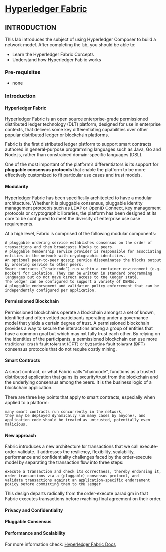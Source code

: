 
# [Hyperledger Fabric](https://www.hyperledger.org/projects/fabric)

## INTRODUCTION
This lab introduces the subject of using Hyperledger Composer to build a network model. After completing the lab, you should be able to:

- Learn the Hyperledger Fabric Concepts
- Understand how Hyperledger Fabric works

### Pre-requisites
- none

### Introduction
#### Hyperledger Fabric
Hyperledger Fabric is an open source enterprise-grade permissioned distributed ledger technology (DLT) platform, designed for use in enterprise contexts, that delivers some key differentiating capabilities over other popular distributed ledger or blockchain platforms.

Fabric is the first distributed ledger platform to support smart contracts authored in general-purpose programming languages such as Java, Go and Node.js, rather than constrained domain-specific languages (DSL). 

One of the most important of the platform’s differentiators is its support for **pluggable consensus protocols** that enable the platform to be more effectively customized to fit particular use cases and trust models. 

#### Modularity
Hyperledger Fabric has been specifically architected to have a modular architecture. Whether it is pluggable consensus, pluggable identity management protocols such as LDAP or OpenID Connect, key management protocols or cryptographic libraries, the platform has been designed at its core to be configured to meet the diversity of enterprise use case requirements.

At a high level, Fabric is comprised of the following modular components:

    A pluggable ordering service establishes consensus on the order of transactions and then broadcasts blocks to peers.
    A pluggable membership service provider is responsible for associating entities in the network with cryptographic identities.
    An optional peer-to-peer gossip service disseminates the blocks output by ordering service to other peers.
    Smart contracts (“chaincode”) run within a container environment (e.g. Docker) for isolation. They can be written in standard programming languages but do not have direct access to the ledger state.
    The ledger can be configured to support a variety of DBMSs.
    A pluggable endorsement and validation policy enforcement that can be independently configured per application.

#### Permissioned Blockchain
Permissioned blockchains operate a blockchain amongst a set of known, identified and often vetted participants operating under a governance model that yields a certain degree of trust. A permissioned blockchain provides a way to secure the interactions among a group of entities that have a common goal but which may not fully trust each other. By relying on the identities of the participants, a permissioned blockchain can use more traditional crash fault tolerant (CFT) or byzantine fault tolerant (BFT) consensus protocols that do not require costly mining.


#### Smart Contracts
A smart contract, or what Fabric calls “chaincode”, functions as a trusted distributed application that gains its security/trust from the blockchain and the underlying consensus among the peers. It is the business logic of a blockchain application.

There are three key points that apply to smart contracts, especially when applied to a platform:

    many smart contracts run concurrently in the network,
    they may be deployed dynamically (in many cases by anyone), and
    application code should be treated as untrusted, potentially even malicious.

#### New approach
Fabric introduces a new architecture for transactions that we call execute-order-validate. It addresses the resiliency, flexibility, scalability, performance and confidentiality challenges faced by the order-execute model by separating the transaction flow into three steps:

    execute a transaction and check its correctness, thereby endorsing it,
    order transactions via a (pluggable) consensus protocol, and
    validate transactions against an application-specific endorsement policy before committing them to the ledger

This design departs radically from the order-execute paradigm in that Fabric executes transactions before reaching final agreement on their order.

#### Privacy and Confidentiality

#### Pluggable Consensus

#### Performance and Scalability






For more information check: [Hyperledger Fabric Docs](https://hyperledger-fabric.readthedocs.io)
